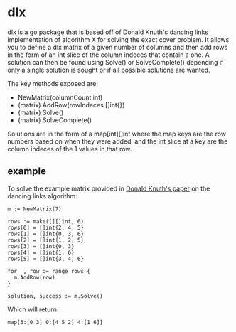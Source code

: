 # dlx

dlx is a go package that is based off of Donald Knuth's dancing links implementation of algorithm X for solving the exact cover problem.
It allows you to define a dlx matrix of a given number of columns and then add rows in the form of an int slice of the column indeces that contain a one. A solution can then be found using Solve() or SolveComplete() depending if only a single solution is sought or if all possible solutions are wanted.

The key methods exposed are:
- NewMatrix(columnCount int)
- (matrix) AddRow(rowIndeces []int{})
- (matrix) Solve()
- (matrix) SolveComplete()

Solutions are in the form of a map[int][]int where the map keys are the row numbers based on when they were added, and the int slice at a key are the column indeces of the 1 values in that row.

## example

To solve the example matrix provided in [Donald Knuth's paper](https://arxiv.org/abs/cs/0011047) on the dancing links algorithm:

```
m := NewMatrix(7)

rows := make([][]int, 6)
rows[0] = []int{2, 4, 5}
rows[1] = []int{0, 3, 6}
rows[2]	= []int{1, 2, 5}
rows[3] = []int{0, 3}
rows[4] = []int{1, 6}
rows[5] = []int{3, 4, 6}

for _, row := range rows {
  m.AddRow(row)
}

solution, success := m.Solve()
```

Which will return:

```
map[3:[0 3] 0:[4 5 2] 4:[1 6]]
```
